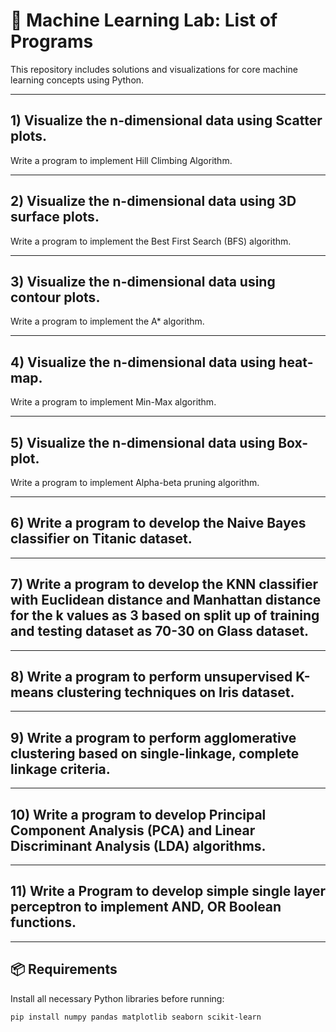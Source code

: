 # 📘 Machine Learning Lab: List of Programs

This repository includes solutions and visualizations for core machine learning concepts using Python.

---

## 1) Visualize the n-dimensional data using Scatter plots.  
Write a program to implement Hill Climbing Algorithm.

---

## 2) Visualize the n-dimensional data using 3D surface plots.  
Write a program to implement the Best First Search (BFS) algorithm.

---

## 3) Visualize the n-dimensional data using contour plots.  
Write a program to implement the A* algorithm.

---

## 4) Visualize the n-dimensional data using heat-map.  
Write a program to implement Min-Max algorithm.

---

## 5) Visualize the n-dimensional data using Box-plot.  
Write a program to implement Alpha-beta pruning algorithm.

---

## 6) Write a program to develop the Naive Bayes classifier on Titanic dataset.

---

## 7) Write a program to develop the KNN classifier with Euclidean distance and Manhattan distance for the k values as 3 based on split up of training and testing dataset as 70-30 on Glass dataset.

---

## 8) Write a program to perform unsupervised K-means clustering techniques on Iris dataset.

---

## 9) Write a program to perform agglomerative clustering based on single-linkage, complete linkage criteria.

---

## 10) Write a program to develop Principal Component Analysis (PCA) and Linear Discriminant Analysis (LDA) algorithms.

---

## 11) Write a Program to develop simple single layer perceptron to implement AND, OR Boolean functions.

---

## 📦 Requirements

Install all necessary Python libraries before running:

```bash
pip install numpy pandas matplotlib seaborn scikit-learn
